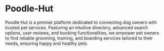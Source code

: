 # Poodle-Hut
Poodle Hut is a premier platform dedicated to connecting dog owners with trusted pet services. Featuring an intuitive directory, advanced search options, user reviews, and booking functionalities, we empower pet owners to find reliable grooming, training, and boarding services tailored to their needs, ensuring happy and healthy pets.
